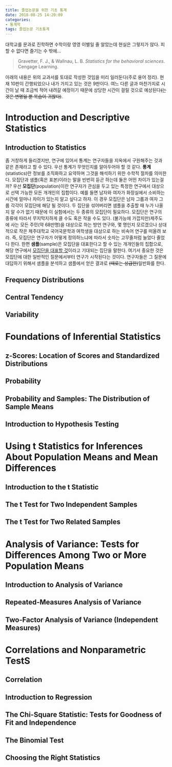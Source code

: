```yaml
---
title: 졸업논문을 위한 기초 통계
date: 2018-08-25 14:20:09
categories:
- 통계학
tags: 졸업논문 기초통계
---
```


대학교를 문과로 진학하면 수학이랑 영영 이별일 줄 알았는데 현실은 그렇지가 않다. 피할 수 없다면 즐기는 수 밖에...

> Gravetter, F. J., & Wallnau, L. B. <i>Statistics for the behavioral sciences</i>. Cengage Learning.

아래의 내용은 위의 교과서를 토대로 작성한 것임을 미리 일러둔다(주로 용어 정리). 현재 10판이 간행되었으나 내가 가지고 있는 것은 9판이다.
여느 다른 글과 마찬가지로 시간이 날 때 조금씩 적어 내려갈 예정이기 때문에 상당한 시간이 걸릴 것으로 예상된다~~(는 것은 변명일 뿐 복습이 귀찮다)~~.

# Introduction and Descriptive Statistics
## Introduction to Statistics
좀 거창하게 들리겠지만, 연구에 있어서 통계는 연구자들을 지옥에서 구원해주는 것과 같은 존재라고 할 수 있다. 우선 통계가 무엇인지를 알아두어야 할 것 같다. **통계**(statistics)란 정보를 조직화하고 요약하며 그것을 해석하기 위한 수학적 절차를 의미한다. 
모집단과 샘플(혹은 표본)이라는 말을 빈번히 듣곤 하는데 둘은 어떤 차이가 있는걸까? 우선 **모집단**(population)이란 연구자가 관심을 두고 있는 특정한 연구에서 대상으로 선택 가능한 모든 개개인의 집합이다. 예를 들면 남자와 여자가 화장실에서 소비하는 시간에 얼마나 차이가 있는지 알고 싶다고 하자. 이 경우 모집단은 남자 그룹과 여자 그룹 각각이 모집단에 해당 될 것이다. 두 집단을 섞어버리면 샘플을 추출할 때 누가 나올지 알 수가 없기 때문에 이 실험에서는 두 종류의 모집단이 필요하다. 모집단은 연구의 종류에 따라서 무지막지하게 클 수도 혹은 작을 수도 있다. (불가능에 가깝지만)제주도에 사는 모든 주민(약 68만명)을 대상으로 하는 방언 연구와, 몇 명인지 모르겠으나 상대적으로 작은 제주대학교 국어국문학과 여학생을 대상으로 하는 비속어 연구를 떠올려 보라. 즉, 모집단은 연구자가 어떻게 정의하느냐에 따라서 숫자는 고무줄처럼 늘었다 줄었다 한다.
한편 **샘플**(sample)은 모집단을 대표한다고 할 수 있는 개개인들의 집합으로, 해당 연구에서 <u>모집단을 대표할 것</u>이라고 기대되는 집단을 말한다.
여기서 중요한 것은 모집단에 대한 일반적인 질문에서부터 연구가 시작된다는 것이다. 연구자들은 그 질문에 대답하기 위해서 샘플을 분석하고 샘플에서 얻은 결과로 ~~(때로는 성급한)~~일반화를 한다. 

## Frequency Distributions
## Central Tendency 
## Variability 

# Foundations of Inferential Statistics
## z-Scores: Location of Scores and Standardized Distributions
## Probability
## Probability and Samples: The Distribution of Sample Means
## Introduction to Hypothesis Testing

# Using t Statistics for Inferences About Population Means and Mean Differences
## Introduction to the t Statistic
## The t Test for Two Independent Samples
## The t Test for Two Related Samples

# Analysis of Variance: Tests for Differences Among Two or More Population Means
## Introduction to Analysis of Variance
## Repeated-Measures Analysis of Variance
## Two-Factor Analysis of Variance (Independent Measures)

# Correlations and Nonparametric TestS
## Correlation
## Introduction to Regression
## The Chi-Square Statistic: Tests for Goodness of Fit and Independence
## The Binomial Test
## Choosing the Right Statistics

